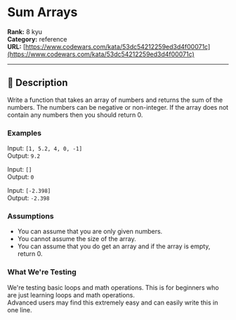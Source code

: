 # Sum Arrays

**Rank:** 8 kyu  
**Category:** reference  
**URL:** [https://www.codewars.com/kata/53dc54212259ed3d4f00071c](https://www.codewars.com/kata/53dc54212259ed3d4f00071c)

---

## 📝 Description

Write a function that takes an array of numbers and returns the sum of the numbers. The numbers can be negative or non-integer. If the array does not contain any numbers then you should return 0.


### Examples

Input: `[1, 5.2, 4, 0, -1]`  
Output: `9.2`

Input: `[]`  
Output: `0`

Input: `[-2.398]`  
Output: `-2.398`


### Assumptions

- You can assume that you are only given numbers.
- You cannot assume the size of the array.
- You can assume that you do get an array and if the array is empty, return 0.





### What We're Testing

We're testing basic loops and math operations. This is for beginners who are just learning loops and math operations.  
Advanced users may find this extremely easy and can easily write this in one line.

